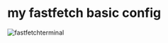 # my fastfetch basic config

![fastfetchterminal](https://github.com/user-attachments/assets/90ec1218-e8b0-4d7e-8cc4-dd623680e5c8)
